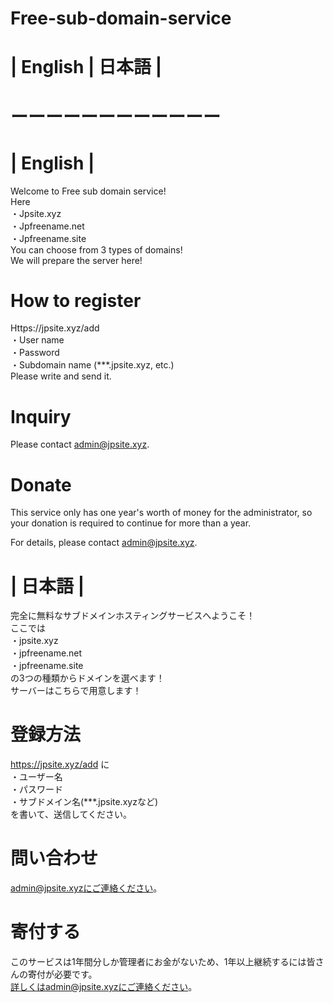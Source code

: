 # Free-sub-domain-service
# | English | 日本語 |
# ーーーーーーーーーーーー
# | English |
Welcome to Free sub domain service!<br>Here<br>
・Jpsite.xyz<br>
・Jpfreename.net<br>
・Jpfreename.site<br>
You can choose from 3 types of domains! <br>
We will prepare the server here! <br>
# How to register
Https://jpsite.xyz/add<br>
・User name <br>
・Password<br>
・Subdomain name (***.jpsite.xyz, etc.)<br>
Please write and send it.
# Inquiry
Please contact admin@jpsite.xyz.
# Donate
This service only has one year's worth of money for the administrator, so your donation is required to continue for more than a year. <br>

For details, please contact admin@jpsite.xyz. <br>
# | 日本語 |
完全に無料なサブドメインホスティングサービスへようこそ！<br>
ここでは<br>
・jpsite.xyz<br>
・jpfreename.net<br>
・jpfreename.site<br>
の3つの種類からドメインを選べます！<br>
サーバーはこちらで用意します！<br>
# 登録方法
https://jpsite.xyz/add に<br>
・ユーザー名<br>
・パスワード<br>
・サブドメイン名(***.jpsite.xyzなど)<br>
を書いて、送信してください。
# 問い合わせ
admin@jpsite.xyzにご連絡ください。
# 寄付する
このサービスは1年間分しか管理者にお金がないため、1年以上継続するには皆さんの寄付が必要です。<br>
詳しくはadmin@jpsite.xyzにご連絡ください。<br>
